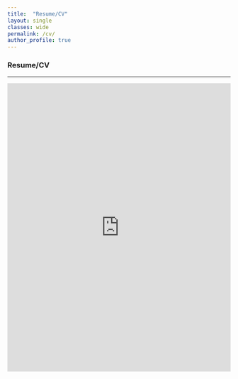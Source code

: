 ```yaml
---
title:  "Resume/CV"
layout: single
classes: wide
permalink: /cv/
author_profile: true
---
```


### Resume/CV
---

<iframe src="https://onedrive.live.com/embed?cid=F1C24893951DAF91&resid=F1C24893951DAF91%2129334&authkey=AEfALZQjxv1iXAY&em=2" width="100%" height="650" frameborder="0" scrolling="no"></iframe>